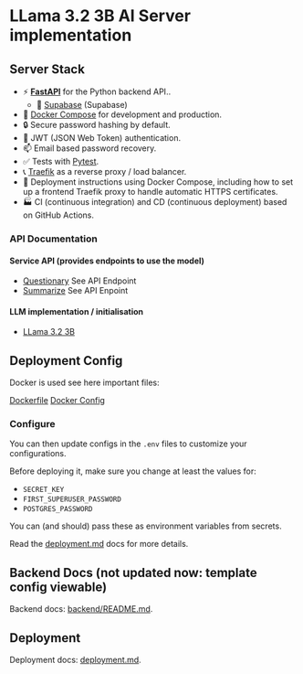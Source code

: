 # LLama 3.2 3B AI Server implementation

## Server Stack

- ⚡ [**FastAPI**](https://fastapi.tiangolo.com) for the Python backend API..
  - 💾 [Supabase](https://www.supabase.com) (Supabase)
- 🐋 [Docker Compose](https://www.docker.com) for development and production.
- 🔒 Secure password hashing by default.
- 🔑 JWT (JSON Web Token) authentication.
- 📫 Email based password recovery.
- ✅ Tests with [Pytest](https://pytest.org).
- 📞 [Traefik](https://traefik.io) as a reverse proxy / load balancer.
- 🚢 Deployment instructions using Docker Compose, including how to set up a frontend Traefik proxy to handle automatic HTTPS certificates.
- 🏭 CI (continuous integration) and CD (continuous deployment) based on GitHub Actions.

### API Documentation

#### Service API (provides endpoints to use the model)

- [Questionary](/backend/app/services/questionary.py) See API Endpoint
- [Summarize](/backend/app/services/summarize.py) See API Enpoint

#### LLM implementation / initialisation

- [LLama 3.2 3B](/backend/app/services/llms.py)

## Deployment Config

Docker is used see here important files:

[Dockerfile](/backend/Dockerfile)
[Docker Config](/docker-compose.override.yml)

### Configure

You can then update configs in the `.env` files to customize your configurations.

Before deploying it, make sure you change at least the values for:

- `SECRET_KEY`
- `FIRST_SUPERUSER_PASSWORD`
- `POSTGRES_PASSWORD`

You can (and should) pass these as environment variables from secrets.

Read the [deployment.md](./deployment.md) docs for more details.

## Backend Docs (not updated now: template config viewable)

Backend docs: [backend/README.md](./backend/README.md).

## Deployment

Deployment docs: [deployment.md](./deployment.md).
